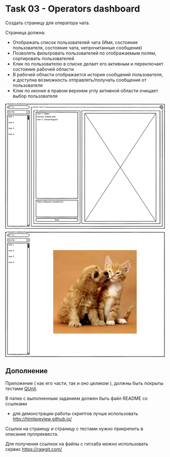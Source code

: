 # Task 03 - Operators dashboard

Создать страницу для оператора чата.

Страница должна:

- Отображать список пользователей чата (Имя, состояние пользователя, состояние чата, непрочитанные сообщения)
- Позволять фильтровать пользователей по отображаемым полям, сортировать пользователей
- Клик по пользователю в списке делает его активным и переключает состояние рабочей области
- В рабочей области отображается история сообщений пользователя, и доступна возможность отправлять/получать сообщения от пользователя
- Клик по иконке в правом верхнем углу активной области очищает выбор пользователя

![Operators dashboard](Operator.png)

## Дополнение

Приложение ( как его части, так и оно целиком ), должны быть покрыты тестами [QUnit](https://qunitjs.com/).

В папке с выполненным заданием должен быть файл README со ссылками

- для демонстрации работы скриптов лучше использовать http://htmlpreview.github.io/

Ссылки на страинцу и страницу с тестами нужно прикрепить в описание пуллреквеста.

Для получения ссылкок на файлы с гитхаба можно использовать сервис https://rawgit.com/
